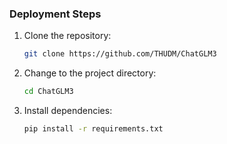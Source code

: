 
### Deployment Steps

1. Clone the repository:
   ```bash
   git clone https://github.com/THUDM/ChatGLM3
   ```

2. Change to the project directory:
   ```bash
   cd ChatGLM3
   ```

3. Install dependencies:
   ```bash
   pip install -r requirements.txt
   ```

